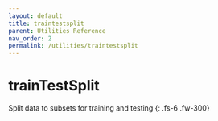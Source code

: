 ```yaml
---
layout: default
title: traintestsplit
parent: Utilities Reference
nav_order: 2
permalink: /utilities/traintestsplit
---
```


# trainTestSplit

Split data to subsets for training and testing
{: .fs-6 .fw-300}